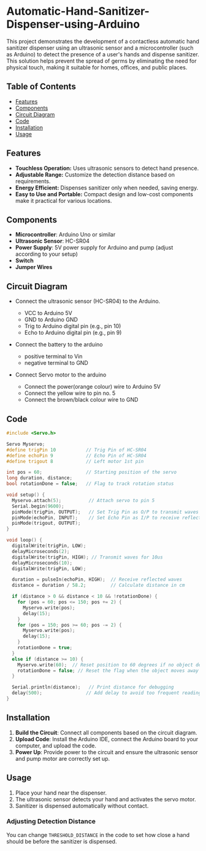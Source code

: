 # Automatic-Hand-Sanitizer-Dispenser-using-Arduino

This project demonstrates the development of a contactless automatic hand sanitizer dispenser using an ultrasonic sensor and a microcontroller (such as Arduino) to detect the presence of a user's hands and dispense sanitizer. This solution helps prevent the spread of germs by eliminating the need for physical touch, making it suitable for homes, offices, and public places.

## Table of Contents

- [Features](#features)
- [Components](#components)
- [Circuit Diagram](#circuit-diagram)
- [Code](#code)
- [Installation](#installation)
- [Usage](#usage)

## Features

- **Touchless Operation:** Uses ultrasonic sensors to detect hand presence.
- **Adjustable Range:** Customize the detection distance based on requirements.
- **Energy Efficient:** Dispenses sanitizer only when needed, saving energy.
- **Easy to Use and Portable:** Compact design and low-cost components make it practical for various locations.

## Components

- **Microcontroller**: Arduino Uno or similar
- **Ultrasonic Sensor**: HC-SR04
- **Power Supply**: 5V power supply for Arduino and pump (adjust according to your setup)
- **Switch**
- **Jumper Wires**


## Circuit Diagram

- Connect the ultrasonic sensor (HC-SR04) to the Arduino.
  - VCC to Arduino 5V
  - GND to Arduino GND
  - Trig to Arduino digital pin (e.g., pin 10)
  - Echo to Arduino digital pin (e.g., pin 9)
    
- Connect the battery to the arduino
  - positive terminal to Vin
  - negative terminal to GND
    
- Connect Servo motor to the arduino
  - Connect the power(orange colour) wire to Arduino 5V
  - Connect the yellow wire to pin no. 5
  - Connect the brown/black colour wire to GND
    
## Code

```cpp
#include <Servo.h>

Servo Myservo;
#define trigPin 10           // Trig Pin of HC-SR04
#define echoPin 9            // Echo Pin of HC-SR04
#define trigout 8            // Left motor 1st pin

int pos = 60;                // Starting position of the servo
long duration, distance;
bool rotationDone = false;   // Flag to track rotation status

void setup() {
  Myservo.attach(5);          // Attach servo to pin 5
  Serial.begin(9600);
  pinMode(trigPin, OUTPUT);   // Set Trig Pin as O/P to transmit waves
  pinMode(echoPin, INPUT);    // Set Echo Pin as I/P to receive reflected waves
  pinMode(trigout, OUTPUT);
}

void loop() {
  digitalWrite(trigPin, LOW);
  delayMicroseconds(2);
  digitalWrite(trigPin, HIGH); // Transmit waves for 10us
  delayMicroseconds(10);
  digitalWrite(trigPin, LOW);

  duration = pulseIn(echoPin, HIGH);  // Receive reflected waves
  distance = duration / 58.2;         // Calculate distance in cm

  if (distance > 0 && distance < 10 && !rotationDone) { 
    for (pos = 60; pos <= 150; pos += 2) {
      Myservo.write(pos);
      delay(15);
    }
    for (pos = 150; pos >= 60; pos -= 2) {
      Myservo.write(pos);
      delay(15);
    }
    rotationDone = true; 
  } 
  else if (distance >= 10) {
    Myservo.write(60);  // Reset position to 60 degrees if no object detected
    rotationDone = false; // Reset the flag when the object moves away
  }

  Serial.println(distance);   // Print distance for debugging
  delay(500);                // Add delay to avoid too frequent readings
}

```

## Installation

1. **Build the Circuit**: Connect all components based on the circuit diagram.
2. **Upload Code**: Install the Arduino IDE, connect the Arduino board to your computer, and upload the code.
3. **Power Up**: Provide power to the circuit and ensure the ultrasonic sensor and pump motor are correctly set up.

## Usage

1. Place your hand near the dispenser.
2. The ultrasonic sensor detects your hand and activates the servo motor.
3. Sanitizer is dispensed automatically without contact.

### Adjusting Detection Distance
You can change `THRESHOLD_DISTANCE` in the code to set how close a hand should be before the sanitizer is dispensed.

